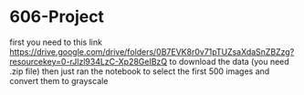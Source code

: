 # 606-Project
first you need to this link https://drive.google.com/drive/folders/0B7EVK8r0v71pTUZsaXdaSnZBZzg?resourcekey=0-rJlzl934LzC-Xp28GeIBzQ to download the data 
(you need .zip file)
then just ran the notebook to select the first 500 images and convert them to grayscale 
